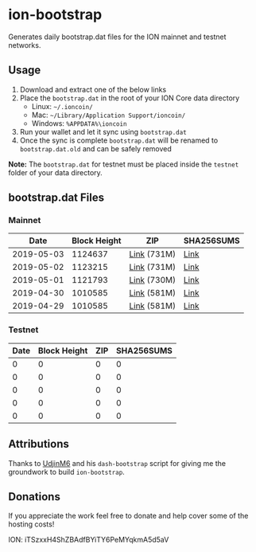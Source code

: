 # ion-bootstrap

Generates daily bootstrap.dat files for the ION mainnet and testnet networks.

## Usage

1. Download and extract one of the below links
2. Place the `bootstrap.dat` in the root of your ION Core data directory
    - Linux: `~/.ioncoin/`
    - Mac: `~/Library/Application Support/ioncoin/`
    - Windows: `%APPDATA%\ioncoin`
3. Run your wallet and let it sync using `bootstrap.dat`
4. Once the sync is complete `bootstrap.dat` will be renamed to `bootstrap.dat.old` and can be safely removed

**Note:** The `bootstrap.dat` for testnet must be placed inside the `testnet` folder of your data directory.

## bootstrap.dat Files

### Mainnet

|    Date    | Block Height | ZIP | SHA256SUMS |
| ---------- | ------------ | --- | ---------- |
| 2019-05-03 | 1124637 | [Link](https://s3-ap-southeast-2.amazonaws.com/ion-bootstrap/mainnet/2019-05-03/bootstrap.dat.zip) (731M) | [Link](https://s3-ap-southeast-2.amazonaws.com/ion-bootstrap/mainnet/2019-05-03/SHA256SUMS) |
| 2019-05-02 | 1123215 | [Link](https://s3-ap-southeast-2.amazonaws.com/ion-bootstrap/mainnet/2019-05-02/bootstrap.dat.zip) (731M) | [Link](https://s3-ap-southeast-2.amazonaws.com/ion-bootstrap/mainnet/2019-05-02/SHA256SUMS) |
| 2019-05-01 | 1121793 | [Link](https://s3-ap-southeast-2.amazonaws.com/ion-bootstrap/mainnet/2019-05-01/bootstrap.dat.zip) (730M) | [Link](https://s3-ap-southeast-2.amazonaws.com/ion-bootstrap/mainnet/2019-05-01/SHA256SUMS) |
| 2019-04-30 | 1010585 | [Link](https://s3-ap-southeast-2.amazonaws.com/ion-bootstrap/mainnet/2019-04-30/bootstrap.dat.zip) (581M) | [Link](https://s3-ap-southeast-2.amazonaws.com/ion-bootstrap/mainnet/2019-04-30/SHA256SUMS) |
| 2019-04-29 | 1010585 | [Link](https://s3-ap-southeast-2.amazonaws.com/ion-bootstrap/mainnet/2019-04-29/bootstrap.dat.zip) (581M) | [Link](https://s3-ap-southeast-2.amazonaws.com/ion-bootstrap/mainnet/2019-04-29/SHA256SUMS) |

### Testnet

|    Date    | Block Height | ZIP | SHA256SUMS |
| ---------- | ------------ | --- | ---------- |
| 0 | 0 | 0 | 0 |
| 0 | 0 | 0 | 0 |
| 0 | 0 | 0 | 0 |
| 0 | 0 | 0 | 0 |
| 0 | 0 | 0 | 0 |

## Attributions

Thanks to [UdjinM6](https://github.com/UdjinM6) and his `dash-bootstrap` script
for giving me the groundwork to build `ion-bootstrap`.

## Donations

If you appreciate the work feel free to donate and help cover some of the
hosting costs!

ION: iTSzxxH4ShZBAdfBYiTY6PeMYqkmA5d5aV
